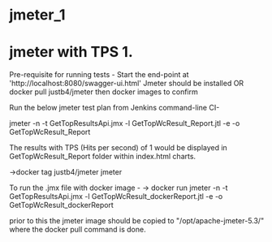 # jmeter_1

# jmeter with TPS 1.

Pre-requisite for running tests - Start the end-point at 'http://localhost:8080/swagger-ui.html'
Jmeter should be installed OR docker pull justb4/jmeter
then docker images to confirm

Run the below jmeter test plan from Jenkins command-line CI-

jmeter -n -t GetTopResultsApi.jmx -l GetTopWcResult_Report.jtl -e -o GetTopWcResult_Report

The results with TPS (Hits per second) of 1 would be displayed in GetTopWcResult_Report folder within index.html charts.

->docker tag justb4/jmeter jmeter

To run the .jmx file with docker image -
-> docker run jmeter -n -t GetTopResultsApi.jmx -l GetTopWcResult_dockerReport.jtl -e -o GetTopWcResult_dockerReport

prior to this the jmeter image should be copied to "/opt/apache-jmeter-5.3/" where the docker pull command is done.